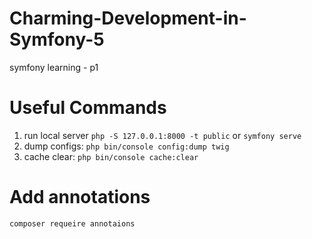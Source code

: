 # Charming-Development-in-Symfony-5
symfony learning - p1


# Useful Commands

1. run local server 
`php -S 127.0.0.1:8000 -t public`
or 
`symfony serve`
2. dump configs: `php bin/console config:dump twig`
3. cache clear: `php bin/console cache:clear`
# Add annotations
`composer requeire annotaions`
